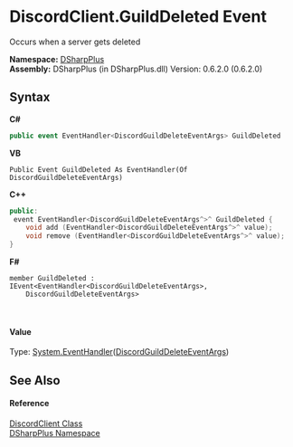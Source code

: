 # DiscordClient.GuildDeleted Event
 

Occurs when a server gets deleted

**Namespace:**&nbsp;<a href="503971eb-de5e-a570-9922-de9500a9b1cc">DSharpPlus</a><br />**Assembly:**&nbsp;DSharpPlus (in DSharpPlus.dll) Version: 0.6.2.0 (0.6.2.0)

## Syntax

**C#**<br />
``` C#
public event EventHandler<DiscordGuildDeleteEventArgs> GuildDeleted
```

**VB**<br />
``` VB
Public Event GuildDeleted As EventHandler(Of DiscordGuildDeleteEventArgs)
```

**C++**<br />
``` C++
public:
 event EventHandler<DiscordGuildDeleteEventArgs^>^ GuildDeleted {
	void add (EventHandler<DiscordGuildDeleteEventArgs^>^ value);
	void remove (EventHandler<DiscordGuildDeleteEventArgs^>^ value);
}
```

**F#**<br />
``` F#
member GuildDeleted : IEvent<EventHandler<DiscordGuildDeleteEventArgs>,
    DiscordGuildDeleteEventArgs>

```

<br />

#### Value
Type: <a href="http://msdn2.microsoft.com/en-us/library/db0etb8x" target="_blank">System.EventHandler</a>(<a href="0ffab10d-41bb-9138-0a33-658ecb706b9d">DiscordGuildDeleteEventArgs</a>)

## See Also


#### Reference
<a href="8f8cbf24-03e9-53cc-389f-2ba10a699065">DiscordClient Class</a><br /><a href="503971eb-de5e-a570-9922-de9500a9b1cc">DSharpPlus Namespace</a><br />